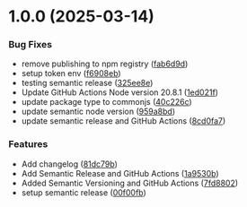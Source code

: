 # 1.0.0 (2025-03-14)


### Bug Fixes

* remove publishing to npm registry ([fab6d9d](https://github.com/flowz0/chat-app/commit/fab6d9d6f44db4d2b632ca262b4ea73a34c1fd9e))
* setup token env ([f6908eb](https://github.com/flowz0/chat-app/commit/f6908eba4c24ef643d5326cfc4cf86381c13a04b))
* testing semantic release ([325ee8e](https://github.com/flowz0/chat-app/commit/325ee8e175b0ac5ba1ca16a5239ea38039775772))
* Update GitHub Actions Node version 20.8.1 ([1ed021f](https://github.com/flowz0/chat-app/commit/1ed021f9a50c51ff068328b259fffa5416f2cff5))
* update package type to commonjs ([40c226c](https://github.com/flowz0/chat-app/commit/40c226cfb99e24012cdacca1d626354c6062fa55))
* update semantic node version ([959a8bd](https://github.com/flowz0/chat-app/commit/959a8bddc5ce8bccf72ce4f5261d954d4c70a59e))
* update semantic release and GitHub Actions ([8cd0fa7](https://github.com/flowz0/chat-app/commit/8cd0fa7e2dd8936db04673967f0e24d924e20c52))


### Features

* Add changelog ([81dc79b](https://github.com/flowz0/chat-app/commit/81dc79ba611537a76ccd1847ee400a858cd3c93b))
* Add Semantic Release and GitHub Actions ([1a9530b](https://github.com/flowz0/chat-app/commit/1a9530b0216fd9929bde848e628b9207f0c8d99c))
* Added Semantic Versioning and GitHub Actions ([7fd8802](https://github.com/flowz0/chat-app/commit/7fd8802b3c615b0b9663efb98f5a586914d22277))
* setup semantic release ([00f00fb](https://github.com/flowz0/chat-app/commit/00f00fb47e5838e099809d2bb8d8782b8a3f994e))
